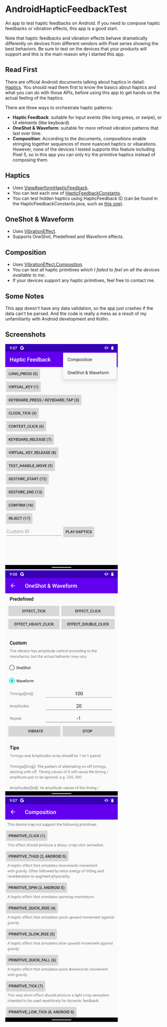 # AndroidHapticFeedbackTest
An app to test haptic feedbacks on Android. If you need to compose haptic feedbacks or vibration effects, this app is a good start.

Note that haptic feedbacks and vibration effects behave dramatically differently on devices from different vendors with Pixel series showing the best behaviors. Be sure to test on the devices that your products will support and this is the main reason why I started this app.

## Read First
There are official Android documents talking about haptics in detail: [Haptics](https://source.android.com/devices/input/haptics). You should read them first to know the basics about haptics and what you can do with those APIs, before using this app to get hands on the actual feeling of the haptics.

There are three ways to orchestrate haptic patterns: 
- **Haptic Feedback**: suitable for input events (like long press, or swipe), or UI elements (like keyboard).
- **OneShot & Waveform**: suitable for more refined vibration patterns that last over time.
- **Composition**: According to the documents, compositions enable stringing together sequences of more nuanced haptics or vibarations. However, none of the devices I tested supports this feature including Pixel 5, so in this app you can only try the primitive haptics instead of composing them.

## Haptics
- Uses [View#performHapticFeedback](https://developer.android.com/reference/android/view/View#performHapticFeedback(int)).
- You can test each one of [HapticFeedbackConstants](https://developer.android.com/reference/android/view/HapticFeedbackConstants).
- You can test hidden haptics using HapticFeedback ID (can be found in the HapticFeedbackConstants.java, such as [this one](https://cs.android.com/android/platform/superproject/+/master:frameworks/base/core/java/android/view/HapticFeedbackConstants.java)).

## OneShot & Waveform
- Uses [VibrationEffect](https://developer.android.com/reference/android/os/VibrationEffect).
- Supports OneShot, Predefined and Waveform effects.

## Composition
- Uses [VibrationEffect.Composition](https://developer.android.com/reference/kotlin/android/os/VibrationEffect.Composition).
- You can test all haptic primitives *which I failed to feel on all the devices available to me*.
- If your devices support any haptic primitives, feel free to contact me.

## Some Notes
This app doesn't have any data validation, so the app just crashes if the data can't be parsed. And the code is really a mess as a result of my unfamiliarity with Android development and Kotlin.

## Screenshots
<img src="https://raw.githubusercontent.com/PBBB/AndroidHapticFeedbackTest/master/readme/Haptics.png" width="360">   <img src="https://raw.githubusercontent.com/PBBB/AndroidHapticFeedbackTest/master/readme/OneShotWaveform.png" width="360">   <img src="https://raw.githubusercontent.com/PBBB/AndroidHapticFeedbackTest/master/readme/Composition.png" width="360">